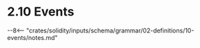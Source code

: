 <!-- This file is generated automatically by infrastructure scripts. Please don't edit by hand. -->

# 2.10 Events

--8<-- "crates/solidity/inputs/schema/grammar/02-definitions/10-events/notes.md"

